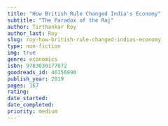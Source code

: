 ```yaml
---
title: "How British Rule Changed India's Economy"
subtitle: "The Paradox of the Raj"
author: Tirthankar Roy
author_last: Roy
slug: roy-how-british-rule-changed-indias-economy
type: non-fiction
img: true
genre: economics
isbn: 9783030177072
goodreads_id: 46156990
publish_year: 2019
pages: 167
rating: 
date_started:
date_completed:
priority: medium
---
```

